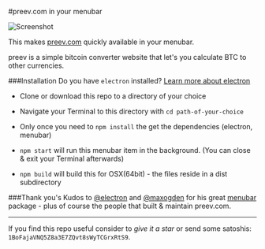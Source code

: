 #preev.com in your menubar

![Screenshot](https://www.dropbox.com/s/bi93ufx5kghiqd3/github_menubar_electron.jpg?raw=1)

This makes [preev.com](http://preev.com) quickly available in your menubar.

preev is a simple bitcoin converter website that let's you calculate BTC to other currencies.

###Installation
Do you have `electron` installed? [Learn more about electron](https://github.com/electron/electron)

 - Clone or download this repo to a directory of your choice
 - Navigate your Terminal to this directory with `cd path-of-your-choice`
 - Only once you need to `npm install` the get the dependencies (electron, menubar)
 - `npm start` will run this menubar item in the background. (You can close & exit your Terminal afterwards)

 - `npm build` will build this for OSX(64bit) - the files reside in a dist subdirectory

###Thank you's
Kudos to [@electron](https://github.com/electron/) and [@maxogden](https://github.com/maxogden) for his great [menubar](https://github.com/maxogden/menubar) package - plus of course the people that built & maintain preev.com.

* * *
If you find this repo useful consider to *give it a star* or send some satoshis: `1BoFajaVNQ5Z8a3E7ZQvt8sWyTCGrxRtS9`.
